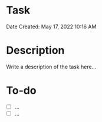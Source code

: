 # Task

Date Created: May 17, 2022 10:16 AM

# Description

Write a description of the task here...

# To-do

- [ ]  ...
- [ ]  ...